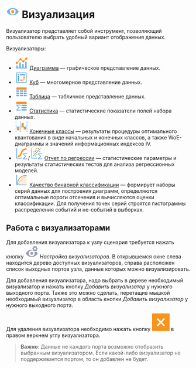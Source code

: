 # ![](../images/icons/system_object_18/system-objects_default-12.svg) Визуализация

Визуализатор представляет собой инструмент, позволяющий пользователю выбрать удобный вариант отображения данных.

Визуализаторы:

* ![Диаграмма](../images/icons/view_types/chart_default.svg) [Диаграмма](./chart/README.md) — графическое представление данных.
* ![Куб](../images/icons/view_types/cube_default.svg) [Куб](./cube/README.md) — многомерное представление данных.
* ![Таблица](../images/icons/view_types/browse_default.svg) [Таблица](./table/README.md) — табличное представление данных.
* ![Статистика](../images/icons/view_types/stat_default.svg) [Статистика](./statistics/README.md) — статистические показатели полей набора данных.
* ![Конечные классы](../images/icons/view_types/coarseclasses_default.svg) [Конечные классы](./fine-classes/README.md) — результаты процедуры оптимального квантования в виде начальных и конечных классов, а также WoE-диаграммы и значений информационных индексов IV.
* ![Отчет по регрессии](../images/icons/view_types/logregressreport_default.svg)/![Отчет по регрессии](../images/icons/view_types/linregressreport_default.svg) [Отчет по регрессии](./regression/README.md) — статистические параметры и результаты статистических тестов для анализа регрессионных моделей.
* ![Качество бинарной классификации](../images/icons/view_types/roc_default.svg) [Качество бинарной классификации](./binary-classification.md) — формирует наборы серий данных для построения диаграмм, определяются оптимальные пороги отсечения и вычисляются оценки классификации. Для получения точек серий строятся гистограммы распределения событий и не-событий в выборках.


## Работа с визуализаторами

Для добавления визуализатора к узлу сценария требуется нажать кнопку ![Настройка визуализаторов](../images/icons/controls/visualizer_notactive.svg) *Настройка визуализаторов*. В открывшемся окне слева находится дерево доступных визуализаторов, справа расположен список выходных портов узла, данные которых можно визуализировать.

Для добавления визуализатора, надо выбрать в дереве необходимый визуализатор и нажать кнопку *Добавить визуализатор* у нужного выходного порта. Также это можно сделать, перетащив мышкой необходимый визуализатор в область кнопки *Добавить визуализатор* у нужного выходного порта.

Для удаления визуализатора необходимо нажать кнопку ![Удалить](./delete.svg) в правом верхнем углу визуализатора.

> **Важно**: Данные не каждого порта возможно отобразить выбранным визуализатором. Если какой-либо визуализатор не поддерживается портом, то он добавлен не будет.